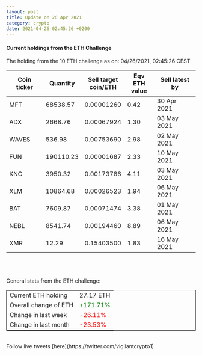 ```yaml
---
layout: post
title: Update on 26 Apr 2021
category: crypto
date: 2021-04-26 02:45:26 +0200
---
```

<!-- Global site tag (gtag.js) - Google Analytics -->
<script async src="https://www.googletagmanager.com/gtag/js?id=UA-103831149-5"></script>
<script>
  window.dataLayer = window.dataLayer || [];
  function gtag(){dataLayer.push(arguments);}
  gtag('js', new Date());

  gtag('config', 'UA-103831149-5');
</script>


#### Current holdings from the ETH Challenge

The holding from the 10 ETH challenge as on: 04/26/2021, 02:45:26 CEST

|Coin ticker|Quantity|Sell target<br>coin/ETH|Eqv ETH<br>value|Sell latest by|
|-----------|--------|-----------|-----------|--------------|
MFT|68538.57|  0.00001260|0.42|30 Apr 2021|
ADX|2668.76|  0.00067924|1.30|03 May 2021|
WAVES|536.98|  0.00753690|2.98|02 May 2021|
FUN|190110.23|  0.00001687|2.33|10 May 2021|
KNC|3950.32|  0.00173786|4.11|03 May 2021|
XLM|10864.68|  0.00026523|1.94|06 May 2021|
BAT|7609.87|  0.00071474|3.38|01 May 2021|
NEBL|8541.74|  0.00194460|8.89|06 May 2021|
XMR|12.29|  0.15403500|1.83|16 May 2021|

<br>
<br>
<br>
General stats from the ETH challenge:

<table style="border:1px solid black;margin-left:auto;margin-right:auto;">
	<tbody>
	<tr>
		<td>Current ETH holding</td>
		<td>     27.17 ETH</td>
	</tr>
	<tr>
		<td>Overall change of ETH</td>
		<td><font color="green">+171.71%</font></td>
	</tr>
	<tr>
		<td>Change in last week</td>
		<td><font color="red">-26.11%</font></td>
	</tr>
	<tr>
		<td>Change in last month</td>
		<td><font color="red">-23.53%</font></td>
	</tr>
	</tbody>
</table>

<br>
Follow live tweets [here](https://twitter.com/vigilantcrypto1)
<br>
<br>